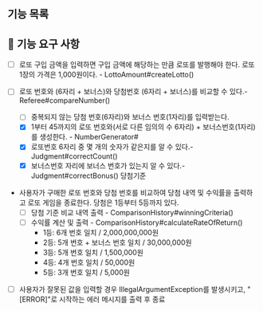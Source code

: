 ## 기능 목록


## 🚀 기능 요구 사항
- [ ] 로또 구입 금액을 입력하면 구입 금액에 해당하는 만큼 로또를 발행해야 한다.
  로또 1장의 가격은 1,000원이다. - LottoAmount#createLotto()


- [ ] 로또 번호와 (6자리 + 보너스)와 당첨번호 (6자리 + 보너스)를 비교할 수 있다.- Referee#compareNumber()
  - [ ] 중복되지 않는 당첨 번호(6자리)와 보너스 번호(1자리)를 입력받는다.
  - [x] 1부터 45까지의 로또 번호와(서로 다른 임의의 수 6자리) + 보너스번호(1자리)를 생성한다. - NumberGenerator# 
  - [x] 로또번호 6자리 중 몇 개의 숫자가 같은지를 알 수 있다.- Judgment#correctCount()
  - [x] 보너스번호 자리에 보너스 번호가 있는지 알 수 있다.- Judgment#correctBonus()
    당첨기준
- 사용자가 구매한 로또 번호와 당첨 번호를 비교하여 당첨 내역 및 수익률을 출력하고 로또 게임을 종료한다.
당첨은 1등부터 5등까지 있다.
   - [ ] 당첨 기준 비교 내역 출력 - ComparisonHistory#winningCriteria()
   - [ ] 수익률 계산 및 출력 - ComparisonHistory#calculateRateOfReturn()
     - 1등: 6개 번호 일치 / 2,000,000,000원
     - 2등: 5개 번호 + 보너스 번호 일치 / 30,000,000원
     - 3등: 5개 번호 일치 / 1,500,000원
     - 4등: 4개 번호 일치 / 50,000원
     - 5등: 3개 번호 일치 / 5,000원
    

- [ ] 사용자가 잘못된 값을 입력할 경우 IllegalArgumentException를 발생시키고, "[ERROR]"로 시작하는 에러 메시지를 출력 후 종료